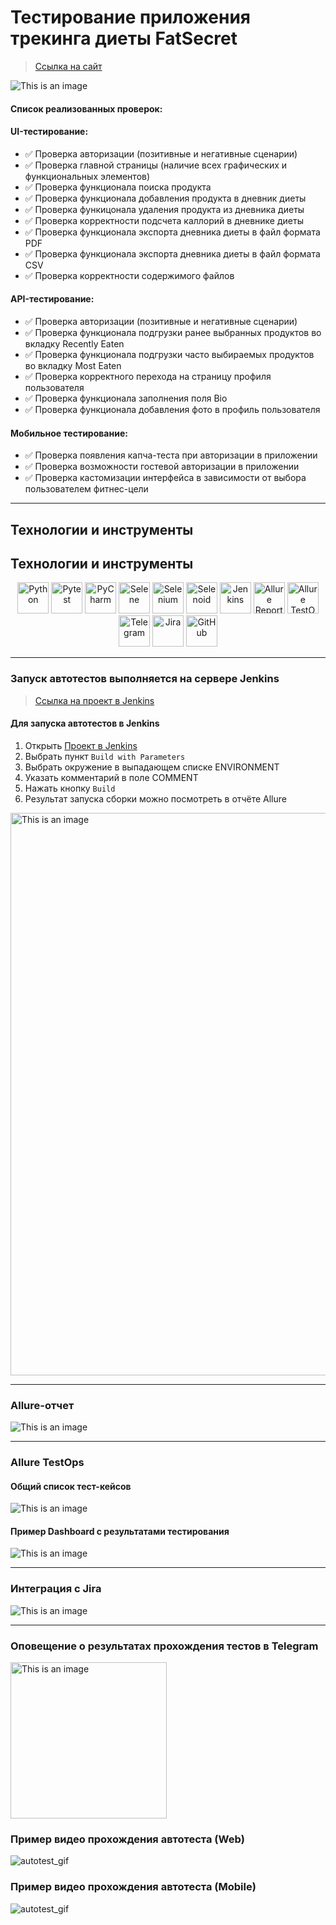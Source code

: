 <h1> Тестирование приложения трекинга диеты FatSecret</h1>

> <a target="_blank" href="https://fatsecret.com/">Ссылка на сайт</a>

![This is an image](images/main_page.png)

#### Список реализованных проверок:

#### UI-тестирование:

* ✅ Проверка авторизации (позитивные и негативные сценарии)
* ✅ Проверка главной страницы (наличие всех графических и функциональных элементов)
* ✅ Проверка функционала поиска продукта
* ✅ Проверка функционала добавления продукта в дневник диеты
* ✅ Проверка функицонала удаления продукта из дневника диеты
* ✅ Проверка корректности подсчета каллорий в дневнике диеты
* ✅ Проверка функционала экспорта дневника диеты в файл формата PDF
* ✅ Проверка функционала экспорта дневника диеты в файл формата CSV
* ✅ Проверка корректности содержимого файлов

#### API-тестирование:

* ✅ Проверка авторизации (позитивные и негативные сценарии)
* ✅ Проверка функционала подгрузки ранее выбранных продуктов во вкладку Recently Eaten
* ✅ Проверка функционала подгрузки часто выбираемых продуктов во вкладку Most Eaten
* ✅ Проверка корректного перехода на страницу профиля пользователя
* ✅ Проверка функционала заполнения поля Bio
* ✅ Проверка функционала добавления фото в профиль пользователя

#### Мобильное тестирование:

* ✅ Проверка появления капча-теста при авторизации в приложении
* ✅ Проверка возможности гостевой авторизации в приложении
* ✅ Проверка кастомизации интерфейса в зависимости от выбора пользователем фитнес-цели

----

## Технологии и инструменты

## Технологии и инструменты

<p  align="center">
<img src="images/logos/python-original.svg" width="50" title="Python"> <img src="images/logos/pytest.png" width="50" title="Pytest"> <img src="images/logos/intellij_pycharm.png" width="50" title="PyCharm"> <img src="images/logos/selene.png" width="50" title="Selene"> <img src="images/logos/selenium.png" width="50" title="Selenium"> <img src="images/logos/selenoid.png" width="50" title="Selenoid"> <img src="images/logos/jenkins.png" width="50" title="Jenkins"> <img src="images/logos/allure_report.png" width="50" title="Allure Report"> <img src="images/logos/allure_testops.png" width="50" title="Allure TestOps"> <img src="images/logos/tg.png" width="50" title="Telegram"> <img src="images/logos/jira.png" width="50" title="Jira"> <img src="images/logos/github.png" width="50" title="GitHub">
</p>

----

### Запуск автотестов выполняется на сервере Jenkins

> <a target="_blank" href="https://jenkins.autotests.cloud/job/FatSecret_tests_project/">Ссылка на проект в Jenkins</a>

#### Для запуска автотестов в Jenkins

1. Открыть <a target="_blank" href="https://jenkins.autotests.cloud/job/FatSecret_tests_project/">Проект в Jenkins</a>
2. Выбрать пункт `Build with Parameters`
3. Выбрать окружение в выпадающем списке ENVIRONMENT
4. Указать комментарий в поле COMMENT
5. Нажать кнопку `Build`
6. Результат запуска сборки можно посмотреть в отчёте Allure

<img alt="This is an image" src="images/jenkins.png" width="900"/>

----

### Allure-отчет

![This is an image](images/allure_report.png)


----

### Allure TestOps

#### Общий список тест-кейсов

![This is an image](images/testops_test_cases.png)

#### Пример Dashboard с результатами тестирования

![This is an image](images/testops_dashboard.png)

----

### Интеграция с Jira

![This is an image](images/jira_integration.png)

----

### Оповещение о результатах прохождения тестов в Telegram

<img alt="This is an image" height="250" src="images/tg_notifications.png"/>

### Пример видео прохождения автотеста (Web)

![autotest_gif](images/web_test_video.gif)

### Пример видео прохождения автотеста (Mobile)

![autotest_gif](images/mobile_test_video.gif)

